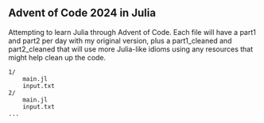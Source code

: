 Advent of Code 2024 in Julia
---

Attempting to learn Julia through Advent of Code. Each file will have a part1 and part2 per day with my original version, plus a part1_cleaned and part2_cleaned that will use more Julia-like idioms using any resources that might help clean up the code.

```
1/
    main.jl
    input.txt
2/
    main.jl
    input.txt
...
```
